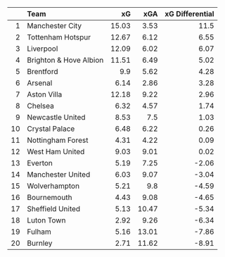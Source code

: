 |    | Team                   |    xG |   xGA |   xG Differential |
|---:|:-----------------------|------:|------:|------------------:|
|  1 | Manchester City        | 15.03 |  3.53 |             11.5  |
|  2 | Tottenham Hotspur      | 12.67 |  6.12 |              6.55 |
|  3 | Liverpool              | 12.09 |  6.02 |              6.07 |
|  4 | Brighton & Hove Albion | 11.51 |  6.49 |              5.02 |
|  5 | Brentford              |  9.9  |  5.62 |              4.28 |
|  6 | Arsenal                |  6.14 |  2.86 |              3.28 |
|  7 | Aston Villa            | 12.18 |  9.22 |              2.96 |
|  8 | Chelsea                |  6.32 |  4.57 |              1.74 |
|  9 | Newcastle United       |  8.53 |  7.5  |              1.03 |
| 10 | Crystal Palace         |  6.48 |  6.22 |              0.26 |
| 11 | Nottingham Forest      |  4.31 |  4.22 |              0.09 |
| 12 | West Ham United        |  9.03 |  9.01 |              0.02 |
| 13 | Everton                |  5.19 |  7.25 |             -2.06 |
| 14 | Manchester United      |  6.03 |  9.07 |             -3.04 |
| 15 | Wolverhampton          |  5.21 |  9.8  |             -4.59 |
| 16 | Bournemouth            |  4.43 |  9.08 |             -4.65 |
| 17 | Sheffield United       |  5.13 | 10.47 |             -5.34 |
| 18 | Luton Town             |  2.92 |  9.26 |             -6.34 |
| 19 | Fulham                 |  5.16 | 13.01 |             -7.86 |
| 20 | Burnley                |  2.71 | 11.62 |             -8.91 |